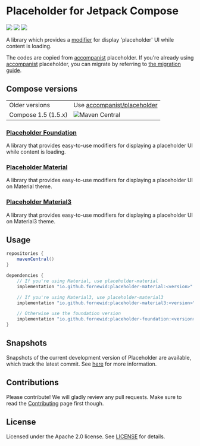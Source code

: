 # Placeholder for Jetpack Compose

<a href="https://github.com/fornewid/placeholder/actions/workflows/build.yaml"><img src="https://github.com/fornewid/placeholder/actions/workflows/build.yaml/badge.svg"/></a>
<a href="https://opensource.org/licenses/Apache-2.0"><img src="https://img.shields.io/badge/License-Apache%202.0-blue.svg"/></a>
<a href='https://developer.android.com'><img src='http://img.shields.io/badge/platform-android-green.svg'/></a>

A library which provides a [modifier][modifier] for display 'placeholder' UI while content is loading.

The codes are copied from [accompanist][accompanist] placeholder.
If you're already using [accompanist][accompanist] placeholder, you can migrate by referring to [the migration guide](docs/migrating-from-accompanist.md).

## Compose versions

<table>
 <tr>
  <td>Older versions</td><td>Use <a href='https://github.com/google/accompanist'>accompanist/placeholder</a></td>
 </tr>
 <tr>
  <td>Compose 1.5 (1.5.x)</td><td><img alt="Maven Central" src="https://img.shields.io/maven-central/v/io.github.fornewid/placeholder-foundation"></td>
 </tr>
</table>

### [Placeholder Foundation](./foundation/)

A library that provides easy-to-use modifiers for displaying a placeholder UI while content is loading.

### [Placeholder Material](./material/)

A library that provides easy-to-use modifiers for displaying a placeholder UI on Material theme.

### [Placeholder Material3](./material3/)

A library that provides easy-to-use modifiers for displaying a placeholder UI on Material3 theme.

## Usage

``` groovy
repositories {
    mavenCentral()
}

dependencies {
    // If you're using Material, use placeholder-material
    implementation "io.github.fornewid:placeholder-material:<version>"

    // If you're using Material3, use placeholder-material3
    implementation "io.github.fornewid:placeholder-material3:<version>"

    // Otherwise use the foundation version
    implementation "io.github.fornewid:placeholder-foundation:<version>"
}
```

## Snapshots

Snapshots of the current development version of Placeholder are available, which track the latest commit.
See [here](docs/using-snapshot-version.md) for more information.

## Contributions

Please contribute! We will gladly review any pull requests.
Make sure to read the [Contributing](CONTRIBUTING.md) page first though.

## License

Licensed under the Apache 2.0 license. See [LICENSE](LICENSE) for details.

  [accompanist]: https://github.com/google/accompanist
  [modifier]: https://developer.android.com/reference/kotlin/androidx/compose/ui/Modifier
  [migration]: https://fornewid.github.io/placeholder#migration
